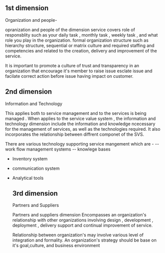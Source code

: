 
## 1st dimension 

Organization and people-

opranization and people of the dimension service covers role of responsblity such as your daily task , monthly task , weekly task , and what role you play in the organization. 
formal organization structure such as hierarchy structure, sequential or matrix culture and required staffing and competencies and related to the creation, delivery and improvement of the service.

  It is important to promote a culture of trust and transparency in an organization that encourage it's member to raise issue esclate issue and facilate correct action before issue having impact on customer.
  
## 2nd dimension 

Information and Technology 

This applies both to service management and to the services is being managed .
When applies to the service value system , the information and technology dimension include the information and knowledge ncecessary for the management of services, as well as the technologies required. It also incorporates the relationship between diffrent componet of the SVS.

There are various technology supporting service mangement which are -
-- work flow management systems 
-- knowlege bases
- Inventory system
- communication system
- Analytical tools

  ## 3rd dimension

  Partners and Suppliers

  Partners and suppliers dimension Encompasses an organization's relationship with other organizations involving design , development , deployment , delivery support and continual improvement of service.

  Relationship between organization's may involve various level of integration and formality.
  An organization's strategy should be base on it's goal,culture, and business environment

